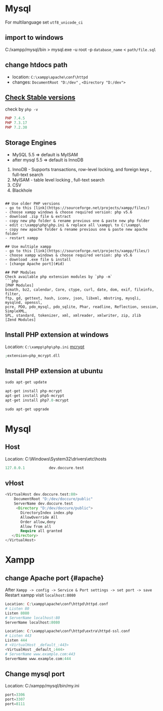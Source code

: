 # Mysql

For multilanguage set `utf8_unicode_ci`

## import to windows
C:/xampp/mysql/bin > mysql.exe -u root -p `database_name` < `path/file.sql`

## change htdocs path
- location: `C:\xampp\apache\conf\httpd`
- changes: `DocumentRoot "D:/dev"` , `<Directory "D:/dev">`

## [Check Stable versions](https://www.php.net/downloads.php)
check by `php -v`
```php
PHP 7.4.5
PHP 7.3.17
PHP 7.2.30
```

## Storage Engines
- MySQL 5.5 => default is MyISAM
- after mysql 5.5 => default is InnoDB

1. InnoDB - Supports transactions, row-level locking, and foreign keys , full-text search
2. MyISAM - table level locking ,  full-text search
3. CSV
4. Blackhole
```

## Use older PHP versions
- go to this [link](https://sourceforge.net/projects/xampp/files/)
- choose xampp windows & choose required version: php v5.6
- download .zip file & extract
- copy new php folder & rename previous one & paste new php folder
- edit c:\xampp\php\php.ini & replace all \xampp\ to C:\xampp\
- copy new apache folder & rename previous one & paste new apache folder
- restart xampp

## Use multiple xampp
- go to this [link](https://sourceforge.net/projects/xampp/files/)
- choose xampp windows & choose required version: php v5.6
- download .exe file & install
- [change Apache port](#id)

## PHP Modules
Check available php extension modules by `php -m`
```php
[PHP Modules]
bcmath, bz2, calendar, Core, ctype, curl, date, dom, exif, fileinfo, filter,
ftp, gd, gettext, hash, iconv, json, libxml, mbstring, mysqli, mysqlnd, openssl,
pcre, PDO, pdo_mysql, pdo_sqlite, Phar, readline, Reflection, session, SimpleXML,
SPL, standard, tokenizer, xml, xmlreader, xmlwriter, zip, zlib
[Zend Modules]
```

## Install PHP extension at windows
Location: `C:\xampp\php\php.ini`
[mcrypt](https://sourceforge.net/projects/mcrypt/)
```php
;extension=php_mcrypt.dll
```

## Install PHP extension at ubuntu
```php
sudo apt-get update

apt-get install php-mcrypt
apt-get install php5-mcrypt
apt-get install php7.0-mcrypt

sudo apt-get upgrade
```

# Mysql

## Host
Location: C:\Windows\System32\drivers\etc\hosts
```php
127.0.0.1 			dev.doccure.test
```

## vHost
```php
<VirtualHost dev.doccure.test:80>
    DocumentRoot "D:/dev/doccure/public"
    ServerName dev.doccure.test
     <Directory "D:/dev/doccure/public">
       DirectoryIndex index.php
       AllowOverride All
       Order allow,deny
       Allow from all
       Require all granted
   </Directory>
</VirtualHost>
```

# Xampp

## change Apache port {#apache}
After `Xampp -> config -> Service & Port settings -> set port -> save`
Restart xampp
visit `localhost:8080`
```php
Location: C:\xampp\apache\conf\httpd\httpd.conf
# Listen 80
Listen 8080
# ServerName localhost:80
ServerName localhost:8080

Location: C:\xampp\apache\conf\httpd\extra\httpd-ssl.conf
# Listen 443
Listen 444
# <VirtualHost _default_:443>
<VirtualHost _default_:444>
# ServerName www.example.com:443
ServerName www.example.com:444
```

## Change mysql port
Location: C:/xampp/mysql/bin/my.ini
```php
port=3306
port=3307
port=8111
```
